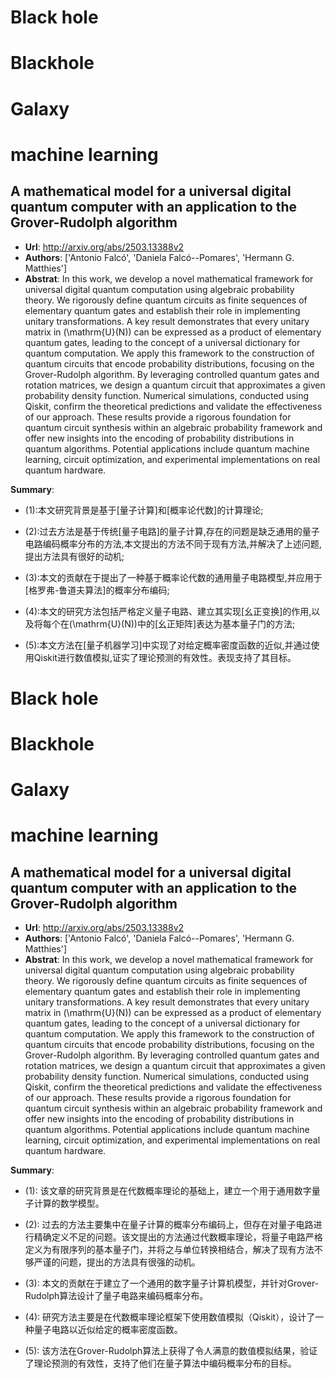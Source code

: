 # Black hole
# Blackhole
# Galaxy
# machine learning
## A mathematical model for a universal digital quantum computer with an application to the Grover-Rudolph algorithm
- **Url**: http://arxiv.org/abs/2503.13388v2
- **Authors**: ['Antonio Falcó', 'Daniela Falcó--Pomares', 'Hermann G. Matthies']
- **Abstrat**: In this work, we develop a novel mathematical framework for universal digital quantum computation using algebraic probability theory. We rigorously define quantum circuits as finite sequences of elementary quantum gates and establish their role in implementing unitary transformations. A key result demonstrates that every unitary matrix in \(\mathrm{U}(N)\) can be expressed as a product of elementary quantum gates, leading to the concept of a universal dictionary for quantum computation. We apply this framework to the construction of quantum circuits that encode probability distributions, focusing on the Grover-Rudolph algorithm. By leveraging controlled quantum gates and rotation matrices, we design a quantum circuit that approximates a given probability density function. Numerical simulations, conducted using Qiskit, confirm the theoretical predictions and validate the effectiveness of our approach. These results provide a rigorous foundation for quantum circuit synthesis within an algebraic probability framework and offer new insights into the encoding of probability distributions in quantum algorithms. Potential applications include quantum machine learning, circuit optimization, and experimental implementations on real quantum hardware.


**Summary**: 

- (1):本文研究背景是基于[量子计算]和[概率论代数]的计算理论;

- (2):过去方法是基于传统[量子电路]的量子计算,存在的问题是缺乏通用的量子电路编码概率分布的方法,本文提出的方法不同于现有方法,并解决了上述问题,提出方法具有很好的动机;

- (3):本文的贡献在于提出了一种基于概率论代数的通用量子电路模型,并应用于[格罗弗-鲁道夫算法]的概率分布编码;

- (4):本文的研究方法包括严格定义量子电路、建立其实现[幺正变换]的作用,以及将每个在\(\mathrm{U}(N)\)中的[幺正矩阵]表达为基本量子门的方法;

- (5):本文方法在[量子机器学习]中实现了对给定概率密度函数的近似,并通过使用Qiskit进行数值模拟,证实了理论预测的有效性。表现支持了其目标。

# Black hole
# Blackhole
# Galaxy
# machine learning
## A mathematical model for a universal digital quantum computer with an application to the Grover-Rudolph algorithm
- **Url**: http://arxiv.org/abs/2503.13388v2
- **Authors**: ['Antonio Falcó', 'Daniela Falcó--Pomares', 'Hermann G. Matthies']
- **Abstrat**: In this work, we develop a novel mathematical framework for universal digital quantum computation using algebraic probability theory. We rigorously define quantum circuits as finite sequences of elementary quantum gates and establish their role in implementing unitary transformations. A key result demonstrates that every unitary matrix in \(\mathrm{U}(N)\) can be expressed as a product of elementary quantum gates, leading to the concept of a universal dictionary for quantum computation. We apply this framework to the construction of quantum circuits that encode probability distributions, focusing on the Grover-Rudolph algorithm. By leveraging controlled quantum gates and rotation matrices, we design a quantum circuit that approximates a given probability density function. Numerical simulations, conducted using Qiskit, confirm the theoretical predictions and validate the effectiveness of our approach. These results provide a rigorous foundation for quantum circuit synthesis within an algebraic probability framework and offer new insights into the encoding of probability distributions in quantum algorithms. Potential applications include quantum machine learning, circuit optimization, and experimental implementations on real quantum hardware.


**Summary**: 

- (1): 该文章的研究背景是在代数概率理论的基础上，建立一个用于通用数字量子计算的数学模型。

- (2): 过去的方法主要集中在量子计算的概率分布编码上，但存在对量子电路进行精确定义不足的问题。该文提出的方法通过代数概率理论，将量子电路严格定义为有限序列的基本量子门，并将之与单位转换相结合，解决了现有方法不够严谨的问题，提出的方法具有很强的动机。

- (3): 本文的贡献在于建立了一个通用的数字量子计算机模型，并针对Grover-Rudolph算法设计了量子电路来编码概率分布。

- (4): 研究方法主要是在代数概率理论框架下使用数值模拟（Qiskit），设计了一种量子电路以近似给定的概率密度函数。

- (5): 该方法在Grover-Rudolph算法上获得了令人满意的数值模拟结果，验证了理论预测的有效性，支持了他们在量子算法中编码概率分布的目标。

